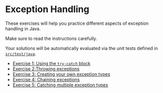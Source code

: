 # Exception Handling

These exercises will help you practice different aspects of exception handling in Java.

Make sure to read the instructions carefully.

Your solutions will be automatically evaluated via the unit tests defined in [`src/test/java`](src/test/java).

 - [Exercise 1: Using the `try-catch` block](/src/main/java/ex1) 
 - [Exercise 2:Throwing exceptions](/src/main/java/ex2) 
 - [Exercise 3: Creating your own exception types](/src/main/java/ex3) 
 - [Exercise 4: Chaining exceptions](/src/main/java/ex4) 
 - [Exercise 5: Catching multiple exception types](/src/main/java/ex5)
 
 